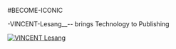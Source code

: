 #BECOME-ICONIC

-VINCENT-Lesang__-- brings Technology to Publishing

<a href="http://www.urloflink.com"> <img src="https://github.com/vincentlesang/vincentlesang.github.io/blob/master/logosubs.png" alt="VINCENT Lesang"> </a>


